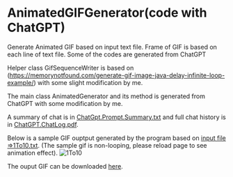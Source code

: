# AnimatedGIFGenerator(code with ChatGPT)
Generate Animated GIF based on input text file.  Frame of GIF is based on each line of text file.  Some of the codes are generated from ChatGPT

Helper class GifSequenceWriter is based on (https://memorynotfound.com/generate-gif-image-java-delay-infinite-loop-example/) with some slight modification by me.

The main class AnimatedGenerator and its method is generated from ChatGPT with some modification by me.

A summary of chat is in [ChatGpt.Prompt.Summary.txt](ChatGpt.Prompt.Summary.txt) and full chat history is in [ChatGPT.ChatLog.pdf](ChatGPT.ChatLog.pdf).

Below is a sample GIF ouptput generated by the program based on [input file =>1To10.txt](1To10.txt).  (The sample gif is non-looping, please reload page to see animation effect).
![1To10](https://user-images.githubusercontent.com/47914385/223909737-b6a5557d-1e61-4937-8458-45e6315fbf7d.gif)

The ouput GIF can be downloaded [here](1To10.gif).
